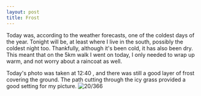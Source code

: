 ```yaml
---
layout: post
title: Frost
---
```

Today was, according to the weather forecasts, one of the coldest days of the year. Tonight will be, at least where I live in the south, possibly the coldest night too. Thankfully, although it's been cold, it has also been dry. This meant that on the 5km walk I went on today, I only needed to wrap up warm, and not worry about a raincoat as well.
<!--break-->
Today's photo was taken at 12:40 , and there was still a good layer of frost covering the ground. The path cutting through the icy grass provided a good setting for my picture.
![20/366](https://images.typed.com/8851aab8-c5ff-4b60-b36a-e16b997b5f0d/image.jpeg)